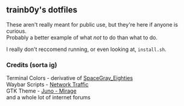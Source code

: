 ## trainb0y's dotfiles
These aren't really meant for public use, but they're here if anyone is curious.  
Probably a better example of what *not* to do than what to do.

I really don't reccomend running, or even looking at, `install.sh`.

### Credits (sorta ig)
Terminal Colors - derivative of [SpaceGray_Eighties](https://github.com/dexpota/kitty-themes/blob/master/themes/SpaceGray_Eighties.conf)  
Waybar Scripts -  [Network Traffic](https://github.com/polybar/polybar-scripts/tree/master/polybar-scripts/network-traffic)  
GTK Theme - [Juno - Mirage](https://github.com/EliverLara/Juno/tree/mirage)  
and a whole lot of internet forums  